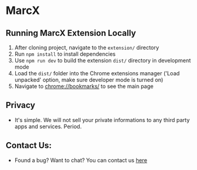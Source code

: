 # MarcX

## Running MarcX Extension Locally

1. After cloning project, navigate to the `extension/` directory 
2. Run `npm install` to install dependencies  
3. Use `npm run dev` to build the extension `dist/` directory in development
   mode
4. Load the `dist/` folder into the Chrome extensions manager ('Load unpacked'
   option, make sure developer mode is turned on) 
5. Navigate to [chrome://bookmarks/](chrome://bookmarks/) to see the main page

## Privacy

- It's simple. We will not sell your private informations to any third party apps and services. Period. 

## Contact Us:

- Found a bug? Want to chat? You can contact us [here](mailto:thanhn1756@gmail.com?subject=[MarcX%20Inquiries])
